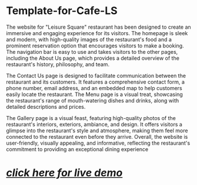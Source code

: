 # Template-for-Cafe-LS
The website for "Leisure Square" restaurant has been designed to create an immersive and engaging experience for its visitors. The homepage is sleek and modern, with high-quality images of the restaurant's food and a prominent reservation option that encourages visitors to make a booking. The navigation bar is easy to use and takes visitors to the other pages, including the About Us page, which provides a detailed overview of the restaurant's history, philosophy, and team.

The Contact Us page is designed to facilitate communication between the restaurant and its customers. It features a comprehensive contact form, a phone number, email address, and an embedded map to help customers easily locate the restaurant. The Menu page is a visual treat, showcasing the restaurant's range of mouth-watering dishes and drinks, along with detailed descriptions and prices.

The Gallery page is a visual feast, featuring high-quality photos of the restaurant's interiors, exteriors, ambiance, and design. It offers visitors a glimpse into the restaurant's style and atmosphere, making them feel more connected to the restaurant even before they arrive. Overall, the website is user-friendly, visually appealing, and informative, reflecting the restaurant's commitment to providing an exceptional dining experience
# *[click here for live demo](Bhaskar421/Template_for_cafe-LS.github.io)*
